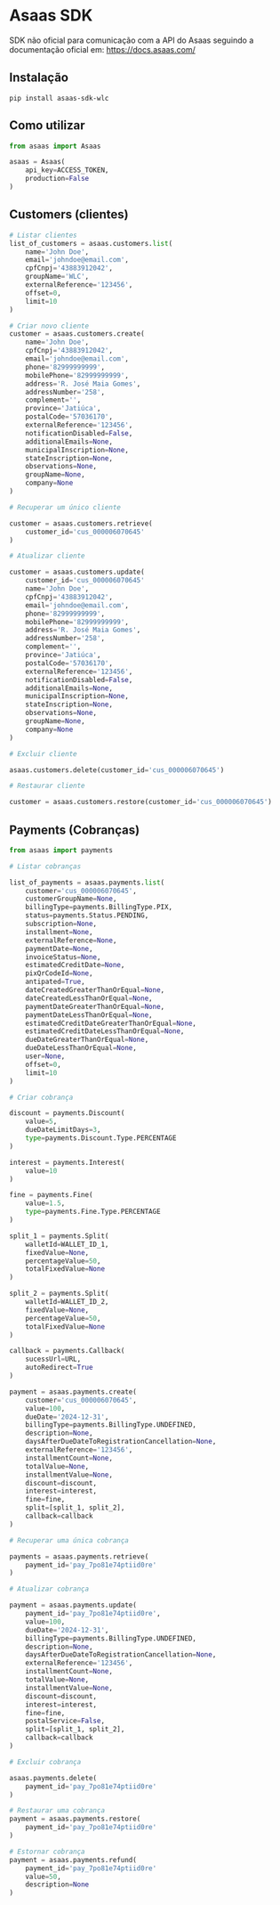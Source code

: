 # Asaas SDK
SDK não oficial para comunicação com a API do Asaas seguindo a documentação oficial em: https://docs.asaas.com/

## Instalação
```pip install asaas-sdk-wlc```

## Como utilizar

```py
from asaas import Asaas

asaas = Asaas(
    api_key=ACCESS_TOKEN, 
    production=False
)
```

## Customers (clientes)

```py
# Listar clientes
list_of_customers = asaas.customers.list(
    name='John Doe',
    email='johndoe@email.com',
    cpfCnpj='43883912042',
    groupName='WLC',
    externalReference='123456',
    offset=0,
    limit=10
)

# Criar novo cliente
customer = asaas.customers.create(
    name='John Doe',
    cpfCnpj='43883912042',
    email='johndoe@email.com',
    phone='82999999999',
    mobilePhone='82999999999',
    address='R. José Maia Gomes',
    addressNumber='258',
    complement='',
    province='Jatiúca',
    postalCode='57036170',
    externalReference='123456',
    notificationDisabled=False,
    additionalEmails=None,
    municipalInscription=None,
    stateInscription=None,
    observations=None,
    groupName=None,
    company=None
)

# Recuperar um único cliente

customer = asaas.customers.retrieve(
    customer_id='cus_000006070645'
)

# Atualizar cliente

customer = asaas.customers.update(
    customer_id='cus_000006070645'
    name='John Doe',
    cpfCnpj='43883912042',
    email='johndoe@email.com',
    phone='82999999999',
    mobilePhone='82999999999',
    address='R. José Maia Gomes',
    addressNumber='258',
    complement='',
    province='Jatiúca',
    postalCode='57036170',
    externalReference='123456',
    notificationDisabled=False,
    additionalEmails=None,
    municipalInscription=None,
    stateInscription=None,
    observations=None,
    groupName=None,
    company=None
)

# Excluir cliente

asaas.customers.delete(customer_id='cus_000006070645')

# Restaurar cliente

customer = asaas.customers.restore(customer_id='cus_000006070645')

```

## Payments (Cobranças)

```py
from asaas import payments

# Listar cobranças

list_of_payments = asaas.payments.list(
    customer='cus_000006070645',
    customerGroupName=None,
    billingType=payments.BillingType.PIX,
    status=payments.Status.PENDING,
    subscription=None,
    installment=None,
    externalReference=None,
    paymentDate=None,
    invoiceStatus=None,
    estimatedCreditDate=None,
    pixQrCodeId=None,
    antipated=True,
    dateCreatedGreaterThanOrEqual=None,
    dateCreatedLessThanOrEqual=None,
    paymentDateGreaterThanOrEqual=None,
    paymentDateLessThanOrEqual=None,
    estimatedCreditDateGreaterThanOrEqual=None,
    estimatedCreditDateLessThanOrEqual=None,
    dueDateGreaterThanOrEqual=None,
    dueDateLessThanOrEqual=None,
    user=None,
    offset=0,
    limit=10
)

# Criar cobrança

discount = payments.Discount(
    value=5,
    dueDateLimitDays=3,
    type=payments.Discount.Type.PERCENTAGE
)

interest = payments.Interest(
    value=10
)

fine = payments.Fine(
    value=1.5,
    type=payments.Fine.Type.PERCENTAGE
)

split_1 = payments.Split(
    walletId=WALLET_ID_1,
    fixedValue=None,
    percentageValue=50,
    totalFixedValue=None
)

split_2 = payments.Split(
    walletId=WALLET_ID_2,
    fixedValue=None,
    percentageValue=50,
    totalFixedValue=None
)

callback = payments.Callback(
    sucessUrl=URL,
    autoRedirect=True
)

payment = asaas.payments.create(
    customer='cus_000006070645',
    value=100,
    dueDate='2024-12-31',
    billingType=payments.BillingType.UNDEFINED,
    description=None,
    daysAfterDueDateToRegistrationCancellation=None,
    externalReference='123456',
    installmentCount=None,
    totalValue=None,
    installmentValue=None,
    discount=discount,
    interest=interest,
    fine=fine,
    split=[split_1, split_2],
    callback=callback
)

# Recuperar uma única cobrança

payments = asaas.payments.retrieve(
    payment_id='pay_7po81e74ptiid0re'
)

# Atualizar cobrança

payment = asaas.payments.update(
    payment_id='pay_7po81e74ptiid0re',
    value=100,
    dueDate='2024-12-31',
    billingType=payments.BillingType.UNDEFINED,
    description=None,
    daysAfterDueDateToRegistrationCancellation=None,
    externalReference='123456',
    installmentCount=None,
    totalValue=None,
    installmentValue=None,
    discount=discount,
    interest=interest,
    fine=fine,
    postalService=False,
    split=[split_1, split_2],
    callback=callback
)

# Excluir cobrança

asaas.payments.delete(
    payment_id='pay_7po81e74ptiid0re'
)

# Restaurar uma cobrança
payment = asaas.payments.restore(
    payment_id='pay_7po81e74ptiid0re'
)

# Estornar cobrança
payment = asaas.payments.refund(
    payment_id='pay_7po81e74ptiid0re'
    value=50,
    description=None
)

```